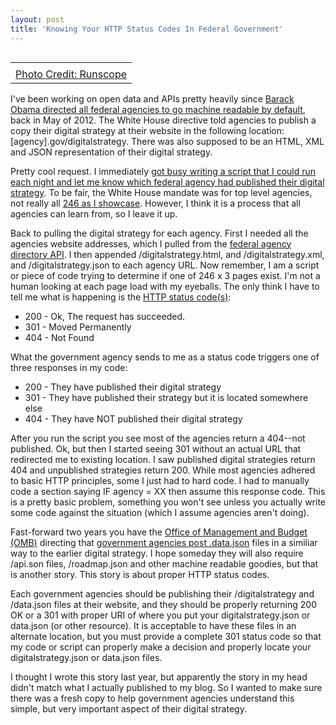 ```yaml
---
layout: post
title: 'Knowing Your HTTP Status Codes In Federal Government'
---
```

<table cellspacing="5" cellpadding="5" align="right">
<tbody>
<tr>
<td align="center"><a href="https://www.runscope.com/"><img src="https://s3.amazonaws.com/kinlane-productions/api-evangelist/runscope/runscope-200-ok.jpeg" alt="" align="right" /></a></td>
</tr>
<tr>
<td align="center"><a href="https://www.runscope.com/">Photo Credit: Runscope</a></td>
</tr>
</tbody>
</table>
<p>I've been working on open data and APIs pretty heavily since <a href="http://apievangelist.com/2012/06/01/barack-obama-directs-all-federal-agencies-to-have-an-api/">Barack Obama directed all federal agencies to go machine readable by default</a>, back in May of 2012.  The White House directive told agencies to publish a copy their digital strategy at their website in the following location: [agency].gov/digitalstrategy. There was also supposed to be an HTML, XML and JSON representation of their digital strategy.</p>
<p>Pretty cool request. I immediately <a href="http://apievangelist.com/2012/09/21/pulling-a-federal-agencies-digital-strategy/">got busy writing a script that I could run each night and let me know which federal agency had published their digital strategy</a>. To be fair, the White House mandate was for top level agencies, not really all <a href="http://federal-government.apievangelist.com/federal-agencies.html">246 as I showcase</a>. However, I think it is a process that all agencies can learn from, so I leave it up.</p>
<p>Back to pulling the digital strategy for each agency.  First I needed all the agencies website addresses, which I pulled from the <a href="http://www.usa.gov/About/developer-resources/federal-agency-directory/">federal agency directory API</a>. I then appended /digitalstrategy.html, and /digitalstrategy.xml, and /digitalstrategy.json to each agency URL. Now remember, I am a script or piece of code trying to determine if one of 246 x 3 pages exist. I'm not a human looking at each page load with my eyeballs. The only think I have to tell me what is happening is the <a href="http://www.w3.org/Protocols/rfc2616/rfc2616-sec10.html">HTTP status code(s)</a>:</p>
<ul>
<li>200 - Ok, The request has succeeded.&nbsp;</li>
<li>301  - Moved Permanently&nbsp;</li>
<li>404 - Not Found</li>
</ul>
<p>What the government agency sends to me as a status code triggers one of three responses in my code:</p>
<ul>
<li>200 - They have published their digital strategy&nbsp;</li>
<li>301 - They have published their strategy but it is located somewhere else&nbsp;</li>
<li>404 - They have NOT published their digital strategy</li>
</ul>
<p>After you run the script you see most of the agencies return a 404--not published. Ok, but then I started seeing 301 without an actual URL that redirected me to existing location. I saw published digital strategies return 404 and unpublished strategies return 200. While most agencies adhered to basic HTTP principles, some I just had to hard code.  I had to manually code a section saying IF agency = XX then assume this response code. This is a pretty basic problem, something you won't see unless you actually write some code against the situation (which I assume agencies aren't doing).</p>
<p>Fast-forward two years you have the <a href="http://www.whitehouse.gov/omb">Office of Management and Budget (OMB)</a> directing that <a href="http://www.whitehouse.gov/the-press-office/2013/05/09/executive-order-making-open-and-machine-readable-new-default-government-">government agencies post .data.json</a> files in a similiar way to the earlier digital strategy. I hope someday they will also require /api.son files, /roadmap.json and other machine readable goodies, but that is another story. This story is about proper HTTP status codes.</p>
<p>Each government agencies should be publishing their /digitalstrategy and /data.json files at their website, and they should be properly returning 200 OK or a 301 with proper URI of where you put your digitalstrategy.json or data.json (or other resource). It is acceptable to have these files in an alternate location, but you must provide a complete 301 status code so that my code or script can properly make a decision and properly locate your digitalstrategy.json or data.json files.</p>
<p>I thought I wrote this story last year, but apparently the story in my head didn't match what I actually published to my blog.  So I wanted to make sure there was a fresh copy to help government agencies understand this simple, but very important aspect of their digital strategy.</p>